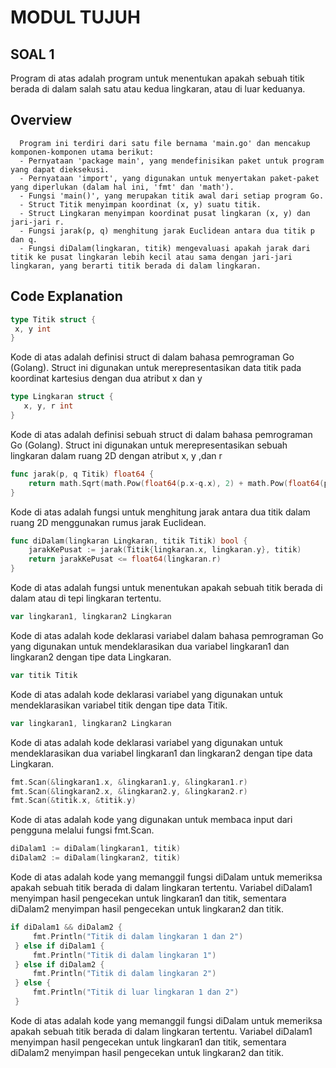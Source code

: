 # MODUL TUJUH

 ## SOAL 1
Program di atas adalah program untuk menentukan apakah sebuah titik berada di dalam salah satu atau kedua lingkaran, atau di luar keduanya.
   
   ## Overview
      Program ini terdiri dari satu file bernama 'main.go' dan mencakup komponen-komponen utama berikut:
      - Pernyataan 'package main', yang mendefinisikan paket untuk program yang dapat dieksekusi.
      - Pernyataan 'import', yang digunakan untuk menyertakan paket-paket yang diperlukan (dalam hal ini, 'fmt' dan 'math').
      - Fungsi 'main()', yang merupakan titik awal dari setiap program Go.
      - Struct Titik menyimpan koordinat (x, y) suatu titik.
      - Struct Lingkaran menyimpan koordinat pusat lingkaran (x, y) dan jari-jari r.
      - Fungsi jarak(p, q) menghitung jarak Euclidean antara dua titik p dan q.
      - Fungsi diDalam(lingkaran, titik) mengevaluasi apakah jarak dari titik ke pusat lingkaran lebih kecil atau sama dengan jari-jari lingkaran, yang berarti titik berada di dalam lingkaran.
      
   ## Code Explanation
   ```go
   type Titik struct {
	x, y int
   }
   ```
   Kode di atas adalah definisi struct di dalam bahasa pemrograman Go (Golang). Struct ini digunakan untuk merepresentasikan data titik pada koordinat kartesius dengan dua atribut x dan y
  
   ```go
   type Lingkaran struct {
	  x, y, r int
   }
   ```
   Kode di atas adalah definisi sebuah struct di dalam bahasa pemrograman Go (Golang). Struct ini digunakan untuk merepresentasikan sebuah lingkaran dalam ruang 2D dengan atribut x, y ,dan r

   ```go
   func jarak(p, q Titik) float64 {
	   return math.Sqrt(math.Pow(float64(p.x-q.x), 2) + math.Pow(float64(p.y-q.y), 2))
   }
   ```
   Kode di atas adalah fungsi untuk menghitung jarak antara dua titik dalam ruang 2D menggunakan rumus jarak Euclidean.

   ```go
   func diDalam(lingkaran Lingkaran, titik Titik) bool {
	   jarakKePusat := jarak(Titik{lingkaran.x, lingkaran.y}, titik)
	   return jarakKePusat <= float64(lingkaran.r)
   }
   ```
   Kode di atas adalah fungsi untuk menentukan apakah sebuah titik berada di dalam atau di tepi lingkaran tertentu.

   ```go
   var lingkaran1, lingkaran2 Lingkaran
   ```
   Kode di atas adalah kode deklarasi variabel dalam bahasa pemrograman Go yang digunakan untuk mendeklarasikan dua variabel lingkaran1 dan lingkaran2 dengan tipe data Lingkaran. 

   ```go
   var titik Titik
   ```
   Kode di atas adalah kode deklarasi variabel yang digunakan untuk mendeklarasikan variabel titik dengan tipe data Titik. 

   ```go
   var lingkaran1, lingkaran2 Lingkaran
   ```
   Kode di atas adalah kode deklarasi variabel yang digunakan untuk mendeklarasikan dua variabel lingkaran1 dan lingkaran2 dengan tipe data Lingkaran. 

   ```go
   fmt.Scan(&lingkaran1.x, &lingkaran1.y, &lingkaran1.r)
   fmt.Scan(&lingkaran2.x, &lingkaran2.y, &lingkaran2.r)
   fmt.Scan(&titik.x, &titik.y)
   ```
   Kode di atas adalah kode yang digunakan untuk membaca input dari pengguna melalui fungsi fmt.Scan.

   ```go
   diDalam1 := diDalam(lingkaran1, titik)
   diDalam2 := diDalam(lingkaran2, titik)
   ```
   Kode di atas adalah kode yang memanggil fungsi diDalam untuk memeriksa apakah sebuah titik berada di dalam lingkaran tertentu. Variabel diDalam1 menyimpan hasil pengecekan untuk lingkaran1 dan titik, sementara diDalam2 menyimpan hasil pengecekan untuk lingkaran2 dan titik. 

   ```go
   if diDalam1 && diDalam2 {
		fmt.Println("Titik di dalam lingkaran 1 dan 2")
	} else if diDalam1 {
		fmt.Println("Titik di dalam lingkaran 1")
	} else if diDalam2 {
		fmt.Println("Titik di dalam lingkaran 2")
	} else {
		fmt.Println("Titik di luar lingkaran 1 dan 2")
	}
   ```
   Kode di atas adalah kode yang memanggil fungsi diDalam untuk memeriksa apakah sebuah titik berada di dalam lingkaran tertentu. Variabel diDalam1 menyimpan hasil pengecekan untuk lingkaran1 dan titik, sementara diDalam2 menyimpan hasil pengecekan untuk lingkaran2 dan titik. 

 
 
